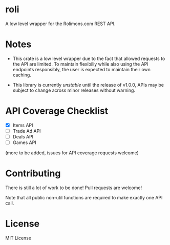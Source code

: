 # roli

A low level wrapper for the Rolimons.com REST API.

# Notes

* This crate is a low level wrapper due to the fact that allowed requests to the API are limited. To maintain flexibiliy while also using the API endpoints responsibly, the user is expected to maintain their own caching.

* This library is currently *unstable* until the release of v1.0.0, APIs may be subject to change across minor releases without warning.

# API Coverage Checklist
- [x] Items API
- [ ] Trade Ad API
- [ ] Deals API
- [ ] Games API

(more to be added, issues for API coverage requests welcome)

# Contributing
There is still a lot of work to be done! Pull requests are welcome!

Note that all public non-util functions are required to make exactly one API call.

# License
MIT License
